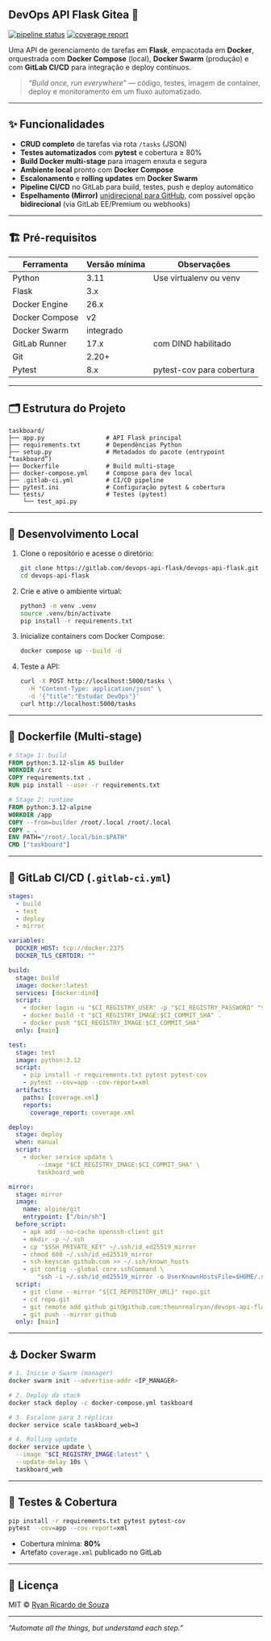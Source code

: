 ##  DevOps API Flask Gitea  🚀

[![pipeline status](https://gitlab.com/devops-api-flask/devops-api-flask/badges/main/pipeline.svg)](https://gitlab.com/devops-api-flask/devops-api-flask/-/pipelines)
[![coverage report](https://gitlab.com/devops-api-flask/devops-api-flask/badges/main/coverage.svg)](https://gitlab.com/devops-api-flask/devops-api-flask/-/graphs/main/charts)

Uma API de gerenciamento de tarefas em **Flask**, empacotada em **Docker**, orquestrada com **Docker Compose** (local), **Docker Swarm** (produção) e com **GitLab CI/CD** para integração e deploy contínuos.

> _“Build once, run everywhere”_ — código, testes, imagem de container, deploy e monitoramento em um fluxo automatizado.

---

## ✨ Funcionalidades

- **CRUD completo** de tarefas via rota `/tasks` (JSON)  
- **Testes automatizados** com **pytest** e cobertura ≥ 80%  
- **Build Docker multi-stage** para imagem enxuta e segura  
- **Ambiente local** pronto com **Docker Compose**  
- **Escalonamento** e **rolling updates** em **Docker Swarm**  
- **Pipeline CI/CD** no GitLab para build, testes, push e deploy automático  
- **Espelhamento (Mirror)** [unidirecional para GitHub](https://github.com/theunrealryan/devops-api-flask), com possível opção **bidirecional** (via GitLab EE/Premium ou webhooks)

---

## 🏗️ Pré-requisitos

| Ferramenta        | Versão mínima | Observações                           |
|-------------------|---------------|---------------------------------------|
| Python            | 3.11          | Use virtualenv ou venv                |
| Flask             | 3.x           |                                       |
| Docker Engine     | 26.x          |                                       |
| Docker Compose    | v2            |                                       |
| Docker Swarm      | integrado     |                                       |
| GitLab Runner     | 17.x          | com DIND habilitado                   |
| Git               | 2.20+         |                                       |
| Pytest            | 8.x           | pytest-cov para cobertura             |

---

## 🗂️ Estrutura do Projeto

```text
taskboard/
├── app.py                 # API Flask principal
├── requirements.txt       # Dependências Python
├── setup.py               # Metadados do pacote (entrypoint “taskboard”)
├── Dockerfile             # Build multi-stage
├── docker-compose.yml     # Compose para dev local
├── .gitlab-ci.yml         # CI/CD pipeline
├── pytest.ini             # Configuração pytest & cobertura
└── tests/                 # Testes (pytest)
    └── test_api.py
````

---

## 🚀 Desenvolvimento Local

1. Clone o repositório e acesse o diretório:

   ```bash
   git clone https://gitlab.com/devops-api-flask/devops-api-flask.git
   cd devops-api-flask
   ```
2. Crie e ative o ambiente virtual:

   ```bash
   python3 -m venv .venv
   source .venv/bin/activate
   pip install -r requirements.txt
   ```
3. Inicialize containers com Docker Compose:

   ```bash
   docker compose up --build -d
   ```
4. Teste a API:

   ```bash
   curl -X POST http://localhost:5000/tasks \
     -H "Content-Type: application/json" \
     -d '{"title":"Estudar DevOps"}'
   curl http://localhost:5000/tasks
   ```

---

## 🐳 Dockerfile (Multi-stage)

```dockerfile
# Stage 1: build
FROM python:3.12-slim AS builder
WORKDIR /src
COPY requirements.txt .
RUN pip install --user -r requirements.txt

# Stage 2: runtime
FROM python:3.12-alpine
WORKDIR /app
COPY --from=builder /root/.local /root/.local
COPY . .
ENV PATH="/root/.local/bin:$PATH"
CMD ["taskboard"]
```

---

## 🐝 GitLab CI/CD (`.gitlab-ci.yml`)

```yaml
stages:
  - build
  - test
  - deploy
  - mirror

variables:
  DOCKER_HOST: tcp://docker:2375
  DOCKER_TLS_CERTDIR: ""

build:
  stage: build
  image: docker:latest
  services: [docker:dind]
  script:
    - docker login -u "$CI_REGISTRY_USER" -p "$CI_REGISTRY_PASSWORD" "$CI_REGISTRY"
    - docker build -t "$CI_REGISTRY_IMAGE:$CI_COMMIT_SHA" .
    - docker push "$CI_REGISTRY_IMAGE:$CI_COMMIT_SHA"
  only: [main]

test:
  stage: test
  image: python:3.12
  script:
    - pip install -r requirements.txt pytest pytest-cov
    - pytest --cov=app --cov-report=xml
  artifacts:
    paths: [coverage.xml]
    reports:
      coverage_report: coverage.xml

deploy:
  stage: deploy
  when: manual
  script:
    - docker service update \
        --image "$CI_REGISTRY_IMAGE:$CI_COMMIT_SHA" \
        taskboard_web

mirror:
  stage: mirror
  image:
    name: alpine/git
    entrypoint: ["/bin/sh"]
  before_script:
    - apk add --no-cache openssh-client git
    - mkdir -p ~/.ssh
    - cp "$SSH_PRIVATE_KEY" ~/.ssh/id_ed25519_mirror
    - chmod 600 ~/.ssh/id_ed25519_mirror
    - ssh-keyscan github.com >> ~/.ssh/known_hosts
    - git config --global core.sshCommand \
        "ssh -i ~/.ssh/id_ed25519_mirror -o UserKnownHostsFile=$HOME/.ssh/known_hosts"
  script:
    - git clone --mirror "${CI_REPOSITORY_URL}" repo.git
    - cd repo.git
    - git remote add github git@github.com:theunrealryan/devops-api-flask.git || true
    - git push --mirror github
  only: [main]
```

---

## ⚓ Docker Swarm

```bash
# 1. Inicie o Swarm (manager)
docker swarm init --advertise-addr <IP_MANAGER>

# 2. Deploy da stack
docker stack deploy -c docker-compose.yml taskboard

# 3. Escalone para 3 réplicas
docker service scale taskboard_web=3

# 4. Rolling update
docker service update \
  --image "$CI_REGISTRY_IMAGE:latest" \
  --update-delay 10s \
  taskboard_web
```

---


## 🧪 Testes & Cobertura

```bash
pip install -r requirements.txt pytest pytest-cov
pytest --cov=app --cov-report=xml
```

* Cobertura mínima: **80%**
* Artefato `coverage.xml` publicado no GitLab

---



## 📜 Licença

MIT © [Ryan Ricardo de Souza](https://gitlab.com/theunrealryan)

---

*“Automate all the things, but understand each step.”*

